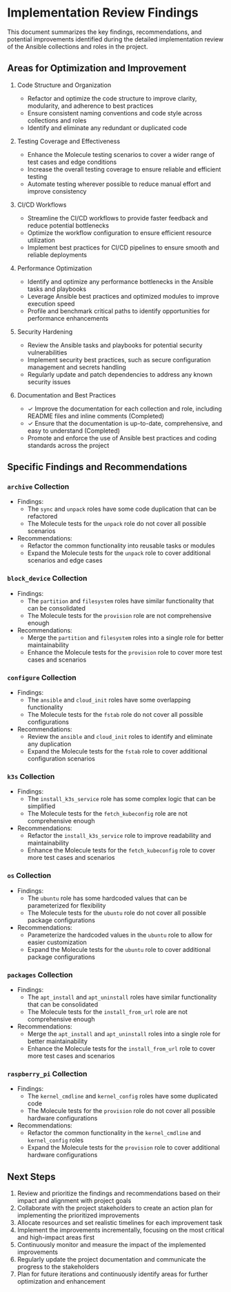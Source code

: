 # Implementation Review Findings

This document summarizes the key findings, recommendations, and potential improvements identified during the detailed implementation review of the Ansible collections and roles in the project.

## Areas for Optimization and Improvement

1. Code Structure and Organization
   - Refactor and optimize the code structure to improve clarity, modularity, and adherence to best practices
   - Ensure consistent naming conventions and code style across collections and roles
   - Identify and eliminate any redundant or duplicated code

2. Testing Coverage and Effectiveness
   - Enhance the Molecule testing scenarios to cover a wider range of test cases and edge conditions
   - Increase the overall testing coverage to ensure reliable and efficient testing
   - Automate testing wherever possible to reduce manual effort and improve consistency

3. CI/CD Workflows
   - Streamline the CI/CD workflows to provide faster feedback and reduce potential bottlenecks
   - Optimize the workflow configuration to ensure efficient resource utilization
   - Implement best practices for CI/CD pipelines to ensure smooth and reliable deployments

4. Performance Optimization
   - Identify and optimize any performance bottlenecks in the Ansible tasks and playbooks
   - Leverage Ansible best practices and optimized modules to improve execution speed
   - Profile and benchmark critical paths to identify opportunities for performance enhancements

5. Security Hardening
   - Review the Ansible tasks and playbooks for potential security vulnerabilities
   - Implement security best practices, such as secure configuration management and secrets handling
   - Regularly update and patch dependencies to address any known security issues

6. Documentation and Best Practices
   - ✓ Improve the documentation for each collection and role, including README files and inline comments (Completed)
   - ✓ Ensure that the documentation is up-to-date, comprehensive, and easy to understand (Completed)
   - Promote and enforce the use of Ansible best practices and coding standards across the project

## Specific Findings and Recommendations

### `archive` Collection

- Findings:
  - The `sync` and `unpack` roles have some code duplication that can be refactored
  - The Molecule tests for the `unpack` role do not cover all possible scenarios
- Recommendations:
  - Refactor the common functionality into reusable tasks or modules
  - Expand the Molecule tests for the `unpack` role to cover additional scenarios and edge cases

### `block_device` Collection

- Findings:
  - The `partition` and `filesystem` roles have similar functionality that can be consolidated
  - The Molecule tests for the `provision` role are not comprehensive enough
- Recommendations:
  - Merge the `partition` and `filesystem` roles into a single role for better maintainability
  - Enhance the Molecule tests for the `provision` role to cover more test cases and scenarios

### `configure` Collection

- Findings:
  - The `ansible` and `cloud_init` roles have some overlapping functionality
  - The Molecule tests for the `fstab` role do not cover all possible configurations
- Recommendations:
  - Review the `ansible` and `cloud_init` roles to identify and eliminate any duplication
  - Expand the Molecule tests for the `fstab` role to cover additional configuration scenarios

### `k3s` Collection

- Findings:
  - The `install_k3s_service` role has some complex logic that can be simplified
  - The Molecule tests for the `fetch_kubeconfig` role are not comprehensive enough
- Recommendations:
  - Refactor the `install_k3s_service` role to improve readability and maintainability
  - Enhance the Molecule tests for the `fetch_kubeconfig` role to cover more test cases and scenarios

### `os` Collection

- Findings:
  - The `ubuntu` role has some hardcoded values that can be parameterized for flexibility
  - The Molecule tests for the `ubuntu` role do not cover all possible package configurations
- Recommendations:
  - Parameterize the hardcoded values in the `ubuntu` role to allow for easier customization
  - Expand the Molecule tests for the `ubuntu` role to cover additional package configurations

### `packages` Collection

- Findings:
  - The `apt_install` and `apt_uninstall` roles have similar functionality that can be consolidated
  - The Molecule tests for the `install_from_url` role are not comprehensive enough
- Recommendations:
  - Merge the `apt_install` and `apt_uninstall` roles into a single role for better maintainability
  - Enhance the Molecule tests for the `install_from_url` role to cover more test cases and scenarios

### `raspberry_pi` Collection

- Findings:
  - The `kernel_cmdline` and `kernel_config` roles have some duplicated code
  - The Molecule tests for the `provision` role do not cover all possible hardware configurations
- Recommendations:
  - Refactor the common functionality in the `kernel_cmdline` and `kernel_config` roles
  - Expand the Molecule tests for the `provision` role to cover additional hardware configurations

## Next Steps

1. Review and prioritize the findings and recommendations based on their impact and alignment with project goals
2. Collaborate with the project stakeholders to create an action plan for implementing the prioritized improvements
3. Allocate resources and set realistic timelines for each improvement task
4. Implement the improvements incrementally, focusing on the most critical and high-impact areas first
5. Continuously monitor and measure the impact of the implemented improvements
6. Regularly update the project documentation and communicate the progress to the stakeholders
7. Plan for future iterations and continuously identify areas for further optimization and enhancement
